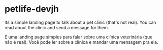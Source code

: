 # petlife-devjh

Its a simple landing page to talk about a pet clinic (that's not real).
You can read about the clinic and send a message for them.

É uma landing page simples para falar sobre uma clínica veterinária (que não é real).
Você pode ler sobre a clínica e mandar uma mensagem pra ela.
